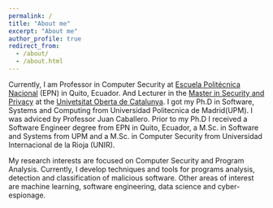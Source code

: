 ```yaml
---
permalink: /
title: "About me"
excerpt: "About me"
author_profile: true
redirect_from: 
  - /about/
  - /about.html
---
```


Currently, I am Professor in Computer Security at 
[Escuela Politécnica Nacional](https://esfot.epn.edu.ec/) 
(EPN) in Quito, Ecuador. 
And Lecturer in the [Master in Security and Privacy](https://estudios.uoc.edu/es/masters-universitarios/ciberseguridad-privacidad/presentacion) at the
 [Univetsitat Oberta de Catalunya](https://www.uoc.edu/portal/es/index.html).
I got my Ph.D in Software, Systems and Computing
from Universidad Politecnica de Madrid(UPM).
I was adviced by Professor Juan Caballero.
Prior to my Ph.D I received a Software Engineer 
degree from EPN in Quito, Ecuador,
a M.Sc. in Software and Systems from UPM and a 
M.Sc. in Computer Security from Universidad Internacional de la Rioja (UNIR). 

My research interests are focused on Computer Security and Program Analysis.
Currently, I develop techniques and tools for programs analysis, detection and classification of
malicious software. Other areas of interest are machine learning, software engineering,
data science and cyber-espionage.

